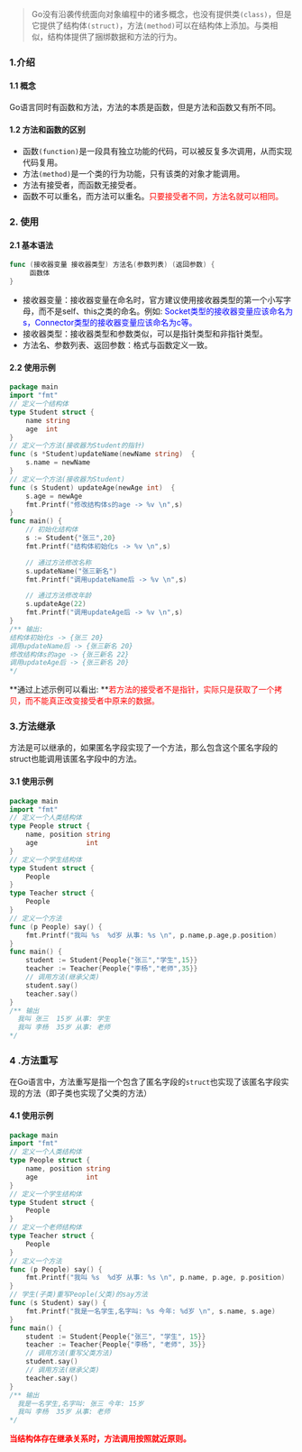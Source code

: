 > Go没有沿袭传统面向对象编程中的诸多概念，也没有提供类`(class)`，但是它提供了结构体`(struct)`，方法`(method)`可以在结构体上添加。与类相似，结构体提供了捆绑数据和方法的行为。

### 1.介绍

#### 1.1 概念

Go语言同时有函数和方法，方法的本质是函数，但是方法和函数又有所不同。

#### 1.2 方法和函数的区别

- 函数`(function)`是一段具有独立功能的代码，可以被反复多次调用，从而实现代码复用。
- 方法`(method)`是一个类的行为功能，只有该类的对象才能调用。
- 方法有接受者，而函数无接受者。
- 函数不可以重名，而方法可以重名。<font color=red>只要接受者不同，方法名就可以相同。</font>

### 2. 使用

#### 2.1 基本语法

```go
func (接收器变量 接收器类型) 方法名(参数列表) (返回参数) {
     函数体
}
```

- 接收器变量：接收器变量在命名时，官方建议使用接收器类型的第一个小写字母，而不是self、this之类的命名。例如:  <font color=blue>Socket类型的接收器变量应该命名为s，Connector类型的接收器变量应该命名为c等。</font>
- 接收器类型：接收器类型和参数类似，可以是指针类型和非指针类型。
- 方法名、参数列表、返回参数：格式与函数定义一致。



#### 2.2 使用示例

```go
package main
import "fmt"
// 定义一个结构体
type Student struct {
	name string
	age  int
}
// 定义一个方法(接收器为Student的指针)
func (s *Student)updateName(newName string)  {
	s.name = newName
}
// 定义一个方法(接收器为Student)
func (s Student) updateAge(newAge int)  {
	s.age = newAge
	fmt.Printf("修改结构体s的age -> %v \n",s)
}
func main() {
	// 初始化结构体
	s := Student{"张三",20}
    fmt.Printf("结构体初始化s -> %v \n",s)

	// 通过方法修改名称
	s.updateName("张三新名")
	fmt.Printf("调用updateName后 -> %v \n",s)

	// 通过方法修改年龄
	s.updateAge(22)
	fmt.Printf("调用updateAge后 -> %v \n",s)
}
/** 输出:
结构体初始化s -> {张三 20} 
调用updateName后 -> {张三新名 20} 
修改结构体s的age -> {张三新名 22} 
调用updateAge后 -> {张三新名 20} 
*/
```

**通过上述示例可以看出: **<font color=red>若方法的接受者不是指针，实际只是获取了一个拷贝，而不能真正改变接受者中原来的数据。</font>

### 3.方法继承

方法是可以继承的，如果匿名字段实现了一个方法，那么包含这个匿名字段的struct也能调用该匿名字段中的方法。

#### 3.1 使用示例

```go
package main
import "fmt"
// 定义一个人类结构体
type People struct {
	name, position string
	age            int
}
// 定义一个学生结构体
type Student struct {
	People
}
type Teacher struct {
	People
}
// 定义一个方法
func (p People) say() {
	fmt.Printf("我叫 %s  %d岁 从事: %s \n", p.name,p.age,p.position)
}
func main() {
	student := Student{People{"张三","学生",15}}
	teacher := Teacher{People{"李杨","老师",35}}
	// 调用方法(继承父类)
	student.say()
	teacher.say()
}
/** 输出
  我叫 张三  15岁 从事: 学生 
  我叫 李杨  35岁 从事: 老师
*/
```

### 4 .方法重写

在Go语言中，方法重写是指一个包含了匿名字段的`struct`也实现了该匿名字段实现的方法（即子类也实现了父类的方法）

#### 4.1 使用示例

```go
package main
import "fmt"
// 定义一个人类结构体
type People struct {
	name, position string
	age            int
}
// 定义一个学生结构体
type Student struct {
	People
}
// 定义一个老师结构体
type Teacher struct {
	People
}
// 定义一个方法
func (p People) say() {
	fmt.Printf("我叫 %s  %d岁 从事: %s \n", p.name, p.age, p.position)
}
// 学生(子类)重写People(父类)的say方法
func (s Student) say() {
	fmt.Printf("我是一名学生,名字叫: %s 今年: %d岁 \n", s.name, s.age)
}
func main() {
	student := Student{People{"张三", "学生", 15}}
	teacher := Teacher{People{"李杨", "老师", 35}}
	// 调用方法(重写父类方法)
	student.say()
	// 调用方法(继承父类)
	teacher.say()
}
/** 输出
  我是一名学生,名字叫: 张三 今年: 15岁 
  我叫 李杨  35岁 从事: 老师 
*/
```

<font color=red>**当结构体存在继承关系时，方法调用按照就近原则。**</font>

